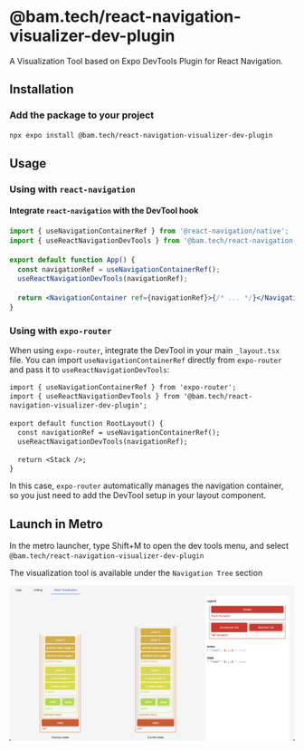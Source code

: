 # @bam.tech/react-navigation-visualizer-dev-plugin

A Visualization Tool based on Expo DevTools Plugin for React Navigation.

## Installation

### Add the package to your project

```bash
npx expo install @bam.tech/react-navigation-visualizer-dev-plugin
```

## Usage

### Using with `react-navigation`

#### Integrate `react-navigation` with the DevTool hook

```jsx
import { useNavigationContainerRef } from '@react-navigation/native';
import { useReactNavigationDevTools } from '@bam.tech/react-navigation-visualizer-dev-plugin';

export default function App() {
  const navigationRef = useNavigationContainerRef();
  useReactNavigationDevTools(navigationRef);

  return <NavigationContainer ref={navigationRef}>{/* ... */}</NavigationContainer>;
}
```

### Using with `expo-router`

When using `expo-router`, integrate the DevTool in your main `_layout.tsx` file. You can import `useNavigationContainerRef` directly from `expo-router` and pass it to `useReactNavigationDevTools`:

```tsx
import { useNavigationContainerRef } from 'expo-router';
import { useReactNavigationDevTools } from '@bam.tech/react-navigation-visualizer-dev-plugin';

export default function RootLayout() {
  const navigationRef = useNavigationContainerRef();
  useReactNavigationDevTools(navigationRef);

  return <Stack />;
}
```

In this case, `expo-router` automatically manages the navigation container, so you just need to add the DevTool setup in your layout component.

## Launch in Metro

In the metro launcher, type Shift+M to open the dev tools menu, and select `@bam.tech/react-navigation-visualizer-dev-plugin`

The visualization tool is available under the `Navigation Tree` section

![alt text](./assets/visualizer_example.png)
